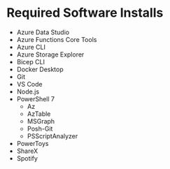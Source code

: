 # Required Software Installs

- Azure Data Studio
- Azure Functions Core Tools
- Azure CLI
- Azure Storage Explorer
- Bicep CLI
- Docker Desktop
- Git
- VS Code
- Node.js
- PowerShell 7
    - Az
    - AzTable
    - MSGraph
    - Posh-Git
    - PSScriptAnalyzer
- PowerToys
- ShareX
- Spotify
